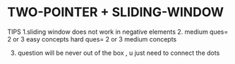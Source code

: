 # TWO-POINTER + SLIDING-WINDOW

TIPS
1.sliding window does not work in negative elements
2. medium ques= 2 or 3 easy concepts
   hard  ques= 2 or 3 medium concepts
   
3. question will be never out of the box , u just need to connect the dots
